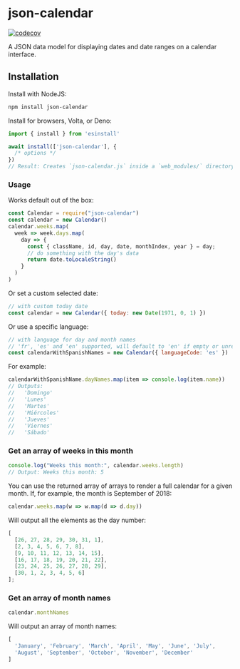 # json-calendar

[![codecov](https://codecov.io/gh/turbo-io/json-calendar/branch/main/graph/badge.svg)](https://codecov.io/gh/turbo-io/json-calendar)

A JSON data model for displaying dates and date ranges on a calendar interface.

## Installation

Install with NodeJS:

```sh
npm install json-calendar
```

Install for browsers, Volta, or Deno:

```js
import { install } from 'esinstall'

await install(['json-calendar'], {
  /* options */
})
// Result: Creates `json-calendar.js` inside a `web_modules/` directory in your current directory.
```

### Usage

Works default out of the box:

```js
const Calendar = require("json-calendar")
const calendar = new Calendar()
calendar.weeks.map(
  week => week.days.map(
    day => {
      const { className, id, day, date, monthIndex, year } = day;
      // do something with the day's data
      return date.toLocaleString()
    }
  )
)
```

Or set a custom selected date:

```js
// with custom today date
const calendar = new Calendar({ today: new Date(1971, 0, 1) })
```

Or use a specific language:

```js
// with language for day and month names
// 'fr', 'es' and 'en' supported, will default to 'en' if empty or unrecognized
const calendarWithSpanishNames = new Calendar({ languageCode: 'es' })
```

For example: 

```js
calendarWithSpanishName.dayNames.map(item => console.log(item.name))
// Outputs:
//   'Domingo'
//   'Lunes'
//   'Martes'
//   'Miércoles'
//   'Jueves'
//   'Viernes'
//   'Sábado'
```

### Get an array of weeks in this month

```js
console.log("Weeks this month:", calendar.weeks.length)
// Output: Weeks this month: 5
```

You can use the returned array of arrays to render a full calendar for a given month. If, for example, the month is September of 2018:

```js
calendar.weeks.map(w => w.map(d => d.day))
```

Will output all the elements as the day number:

```js
[
  [26, 27, 28, 29, 30, 31, 1],
  [2, 3, 4, 5, 6, 7, 8],
  [9, 10, 11, 12, 13, 14, 15],
  [16, 17, 18, 19, 20, 21, 22],
  [23, 24, 25, 26, 27, 28, 29],
  [30, 1, 2, 3, 4, 5, 6]
];
```

### Get an array of month names

```js
calendar.monthNames
```

Will output an array of month names:

```js
[
  'January', 'February', 'March', 'April', 'May', 'June', 'July',
  'August', 'September', 'October', 'November', 'December'
]
```

